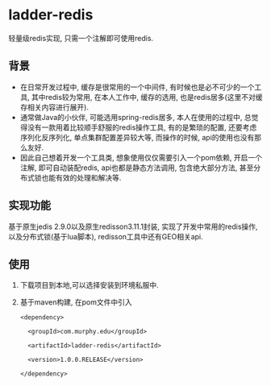 # ladder-redis
轻量级redis实现, 只需一个注解即可使用redis.
## 背景
- 在日常开发过程中, 缓存是很常用的一个中间件, 有时候也是必不可少的一个工具, 其中redis较为常用, 在本人工作中, 缓存的选用, 也是redis居多(这里不对缓存相关内容进行展开).
- 通常做Java的小伙伴, 可能选用spring-redis居多, 本人在使用的过程中, 总觉得没有一款用着比较顺手舒服的redis操作工具, 有的是繁琐的配置, 还要考虑序列化反序列化, 单点集群配置差异较大等, 而操作的时候, api的使用也没有那么友好.
- 因此自己想着开发一个工具类, 想象使用仅仅需要引入一个pom依赖, 开启一个注解, 即可自动装配redis, api也都是静态方法调用, 包含绝大部分方法, 甚至分布式锁也能有效的处理和解决等.
## 实现功能
基于原生jedis 2.9.0以及原生redisson3.11.1封装, 实现了开发中常用的redis操作,以及分布式锁(基于lua脚本), redisson工具中还有GEO相关api.
## 使用
1. 下载项目到本地,可以选择安装到环境私服中.
2. 基于maven构建, 在pom文件中引入

       <dependency>
 
         <groupId>com.murphy.edu</groupId>  
    
         <artifactId>ladder-redis</artifactId>   
    
         <version>1.0.0.RELEASE</version>    
 
       </dependency>
  
  
   
  
